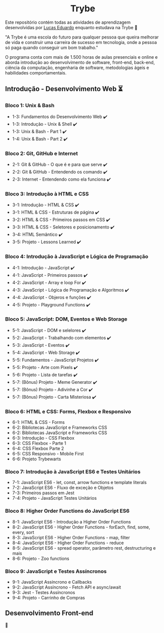<h1 align="center">Trybe</h1>
<p>Este repositório contém todas as atividades de aprendizagem desenvolvidas por <a href="https://www.linkedin.com/in/lucas-eduardo-m-alves/">Lucas Eduardo</a> enquanto estudava na Trybe 🚀</p>
<p>"A Trybe é uma escola do futuro para qualquer pessoa que queira melhorar de vida e construir uma carreira de sucesso em tecnologia, onde a pessoa só paga quando conseguir um bom trabalho."</p>
<p>O programa conta com mais de 1.500 horas de aulas presenciais e online e aborda introdução ao desenvolvimento de software, front-end, back-end, ciência da computação, engenharia de software, metodologias ágeis e habilidades comportamentais.</p>
<h2>Introdução - Desenvolvimento Web ⏳</h2>
<h3>Bloco 1: Unix & Bash</h3>
<ul>
  <li>1-3: Fundamentos do Desenvolvimento Web ✔️</li>
  <li>1-3: Introdução - Unix & Shell ✔️</li>
  <li>1-3: Unix & Bash - Part 1 ✔️</li>
  <li>1-4: Unix & Bash - Part 2 ✔️</li>
</ul>
<h3>Bloco 2: Git, GitHub e Internet</h3>
<ul>
  <li>2-1: Git & GitHub - O que é e para que serve ✔️</li>
  <li>2-2: Git & GitHub - Entendendo os comando ✔️</li>
  <li>2-3: Internet - Entendendo como ela funciona ✔️</li>
</ul>
<h3>Bloco 3: Introdução à HTML e CSS</h3>
<ul>
  <li>3-1: Introdução - HTML & CSS ✔️</li>
  <li>3-1: HTML & CSS - Estruturas de página ✔️</li>
  <li>3-2: HTML & CSS - Primeiros passos em CSS ✔️</li>
  <li>3-3: HTML & CSS - Seletores e posicionamento ✔️</li>
  <li>3-4: HTML Semântico ✔️</li>
  <li>3-5: Projeto - Lessons Learned ✔️</li>
</ul>
<h3>Bloco 4: Introdução à JavaScript e Lógica de Programação</h3>
<ul>
  <li>4-1: Introdução - JavaScript ✔️</li>
  <li>4-1: JavaScript - Primeiros passos ✔️</li>
  <li>4-2: JavaScript - Array e loop For ✔️</li>
  <li>4-3: JavaScript - Lógica de Programação e Algoritmos ✔️</li>
  <li>4-4: JavaScript - Objeros e funções ✔️</li>
  <li>4-5: Projeto - Playground Functions ✔️</li>
</ul>
<h3>Bloco 5: JavaScript: DOM, Eventos e Web Storage</h3>
<ul>
  <li>5-1: JavaScript - DOM e selelores ✔️</li>
  <li>5-2: JavaScript - Trabalhando com elementos ✔️</li>
  <li>5-3: JavaScript - Eventos ✔️</li>
  <li>5-4: JavaScript - Web Storage ✔️</li>
  <li>5-5: Fundamentos - JavaScript Projetos ✔️</li>
  <li>5-5: Projeto - Arte com Pixels ✔️</li>
  <li>5-6: Projeto - Lista de tarefas ✔️</li>
  <li>5-7: (Bônus) Projeto - Meme Generator ✔️</li>
  <li>5-7: (Bônus) Projeto - Adivinhe a Cor ✔️</li>
  <li>5-7: (Bônus) Projeto - Carta Misteriosa ✔️</li>
</ul>
<h3>Bloco 6: HTML e CSS: Forms, Flexbox e Responsivo</h3>
<ul>
  <li>6-1: HTML & CSS - Forms</li>
  <li>6-2: Bibliotecas JavaScript e Frameworks CSS</li>
  <li>6-2: Bibliotecas JavaScript e Frameworks CSS</li>
  <li>6-3: Introdução - CSS Flexbox</li>
  <li>6-3: CSS Flexbox - Parte 1</li>
  <li>6-4: CSS Flexbox Parte 2</li>
  <li>6-5: CSS Responsivo - Mobile First</li>
  <li>6-6: Projeto Trybewarts</li>
</ul>
<h3>Bloco 7: Introdução à JavaScript ES6 e Testes Unitários</h3>
<ul>
  <li>7-1: JavaScript ES6 - let, const, arrow functions e template literals</li>
  <li>7-2: JavaScript ES6 - Fluxo de exceção e Objetos</li>
  <li>7-3: Primeiros passos em Jest</li>
  <li>7-4: Projeto - JavaScript Testes Unitários</li>
</ul>
<h3>Bloco 8: Higher Order Functions do JavaScript ES6</h3>
<ul>
  <li>8-1: JavaScript ES6 - Introdução a Higher Order Functions</li>
  <li>8-2: JavaScript ES6 - Higher Order Functions - forEach, find, some, every, sort</li>
  <li>8-3: JavaScript ES6 - Higher Order Functions - map, filter</li>
  <li>8-4: JavaScript ES6 - Higher Order Functions - reduce</li>
  <li>8-5: JavaScript ES6 - spread operator, parâmetro rest, destructuring e mais</li>
  <li>8-6: Projeto - Zoo functions</li>
</ul>
<h3>Bloco 9: JavaScript e Testes Assíncronos</h3>
<ul>
  <li>9-1: JavaScript Assíncrono e Callbacks</li>
  <li>9-2: JavaScript Assíncrono - Fetch API e async/await</li>
  <li>9-3: Jest - Testes Assíncronos</li>
  <li>9-4: Projeto - Carrinho de Compras</li>
</ul>
<h2>Desenvolvimento Front-end</h2> 🚧
